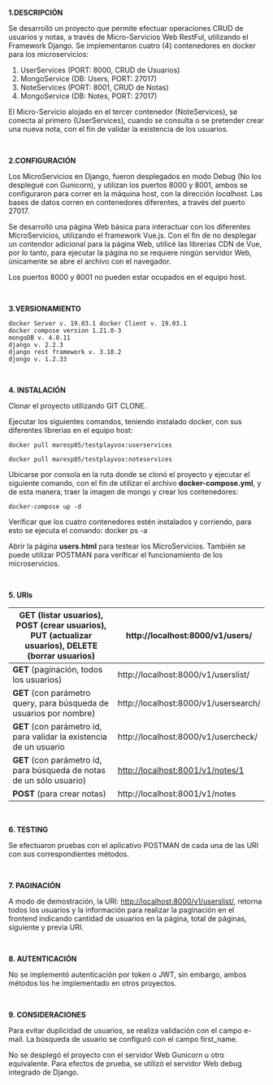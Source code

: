 
**1.DESCRIPCIÓN**

Se desarrolló un proyecto que permite efectuar operaciones CRUD de usuarios y notas, a través de Micro-Servicios Web RestFul, utilizando el Framework Django. Se implementaron cuatro (4) contenedores en docker para los microservicios:

1. UserServices (PORT: 8000, CRUD de Usuarios)
2. MongoService (DB: Users, PORT: 27017)
3. NoteServices (PORT: 8001, CRUD de Notas)
4. MongoService (DB: Notes, PORT: 27017)

El Micro-Servicio alojado en el tercer contenedor (NoteServices), se conecta al primero (UserServices), cuando se consulta o se pretender crear una nueva nota, con el fin de validar la existencia de los usuarios.

&nbsp;
&nbsp;

**2.CONFIGURACIÓN**

Los MicroServicios en Django, fueron desplegados en modo Debug (No los desplegué con Gunicorn), y utilizan los puertos 8000 y 8001, ambos se configuraron para correr en la máquina host, con la dirección _localhost._ Las bases de datos corren en contenedores diferentes, a través del puerto 27017.

Se desarrolló una página Web básica para interactuar con los diferentes MicroServicios, utilizando el framework Vue.js. Con el fin de no desplegar un contendor adicional para la página Web, utilicé las librerias CDN de Vue, por lo tanto, para ejecutar la página no se requiere ningún servidor Web, únicamente se abre el archivo con el navegador.

Los puertos 8000 y 8001 no pueden estar ocupados en el equipo host.

&nbsp;
&nbsp;

**3.VERSIONAMIENTO**

```
docker Server v. 19.03.1 docker Client v. 19.03.1 
docker compose version 1.21.0-3 
mongoDB v. 4.0.11
django v. 2.2.3
django rest framework v. 3.10.2 
djongo v. 1.2.33 

```

&nbsp;
&nbsp;

**4. INSTALACIÓN**

Clonar el proyecto utilizando GIT CLONE.

Ejecutar los siguientes comandos, teniendo instalado docker, con sus diferentes líbrerias en el equipo host:

```
docker pull maresp85/testplayvox:userservices

docker pull maresp85/testplayvox:noteservices

```
Ubicarse por consola en la ruta donde se clonó el proyecto y ejecutar el siguiente comando, con el fin de utilizar el archivo **docker-compose.yml**, y de esta manera, traer la imagen de mongo y crear los contenedores:


```
docker-compose up -d
```

Verificar que los cuatro contenedores estén instalados y corriendo, para esto se ejecuta el comando: docker ps -a

Abrir la página **users.html** para testear los MicroServicios. También se puede utilizar POSTMAN para verificar el funcionamiento de los microservicios.

&nbsp;
&nbsp;

**5. URIs**

| **GET** (listar usuarios), **POST** (crear usuarios), **PUT** (actualizar usuarios),   **DELETE** (borrar usuarios) | http://localhost:8000/v1/users/ |
| --- | --- |
| **GET** (paginación, todos los usuarios) | http://localhost:8000/v1/userslist/ |
| **GET** (con parámetro query, para búsqueda de usuarios por nombre) | http://localhost:8000/v1/usersearch/ |
| **GET** (con parámetro id, para validar la existencia de un usuario | http://localhost:8000/v1/usercheck/ |
| **GET** (con parámetro id, para búsqueda de notas de un sólo usuario) | [http://localhost:8001/v1/notes/1](http://localhost:8001/v1/notes/1) |
| **POST** (para crear notas) | http://localhost:8001/v1/notes |


&nbsp;
&nbsp;

**6. TESTING**

Se efectuaron pruebas con el aplicativo POSTMAN de cada una de las URI con sus correspondientes métodos.

&nbsp;
&nbsp;


**7. PAGINACIÓN**

A modo de demostración, la URI: [http://localhost:8000/v1/userslist/](http://localhost:8000/v1/userslist/), retorna todos los usuarios y la información para realizar la paginación en el frontend indicando cantidad de usuarios en la página, total de páginas, siguiente y previa URI.

&nbsp;
&nbsp;

**8. AUTENTICACIÓN**

No se implementó autenticación por token o JWT, sin embargo, ambos métodos los he implementado en otros proyectos.

&nbsp;
&nbsp;

**9. CONSIDERACIONES**

Para evitar duplicidad de usuarios, se realiza validación con el campo e-mail. La búsqueda de usuario se configuró con el campo first_name.

No se desplegó el proyecto con el servidor Web Gunicorn u otro equivalente. Para efectos de prueba, se utilizó el servidor Web debug integrado de Django.
